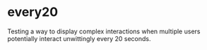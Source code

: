 # every20
Testing a way to display complex interactions when multiple users potentially interact unwittingly every 20 seconds.
